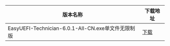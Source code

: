 <table>
<thead><tr><th>版本名称</th><th>下载地址</th></tr></thead>
<tbody>
<tr><td>EasyUEFI-Technician-6.0.1-All-CN.exe单文件无限制版</td><td><a href="https://mbd.pub/o/bread/YZWYl5lwZA==">下载</a></td></tr>
</tbody>
</table>
